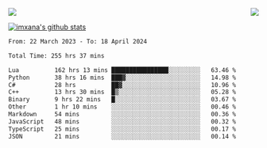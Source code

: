 <p>
  <a href="https://count.getloli.com/"><img src="https://count.getloli.com/get/@xana.readme?theme=moebooru-h"></a>
  <img src="https://weather-icon.journeyad.repl.co/@hangzhou?v=1" align="right">
</p>


<a href="https://github.com/imxana"><img align="center" src="https://github-readme-stats.vercel.app/api?username=imxana&show_icons=true&include_all_commits=true&hide_border=tru&custom_title=imxana%27s%20Github%20Stats" alt="imxana's github stats" /></a> 

<!--START_SECTION:waka-->

```txt
From: 22 March 2023 - To: 18 April 2024

Total Time: 255 hrs 37 mins

Lua          162 hrs 13 mins ████████████████░░░░░░░░░   63.46 %
Python       38 hrs 16 mins  ███▓░░░░░░░░░░░░░░░░░░░░░   14.98 %
C#           28 hrs          ██▓░░░░░░░░░░░░░░░░░░░░░░   10.96 %
C++          13 hrs 30 mins  █▒░░░░░░░░░░░░░░░░░░░░░░░   05.28 %
Binary       9 hrs 22 mins   █░░░░░░░░░░░░░░░░░░░░░░░░   03.67 %
Other        1 hr 10 mins    ░░░░░░░░░░░░░░░░░░░░░░░░░   00.46 %
Markdown     54 mins         ░░░░░░░░░░░░░░░░░░░░░░░░░   00.36 %
JavaScript   48 mins         ░░░░░░░░░░░░░░░░░░░░░░░░░   00.32 %
TypeScript   25 mins         ░░░░░░░░░░░░░░░░░░░░░░░░░   00.17 %
JSON         21 mins         ░░░░░░░░░░░░░░░░░░░░░░░░░   00.14 %
```

<!--END_SECTION:waka-->
